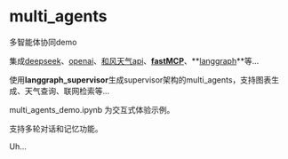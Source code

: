 # multi_agents

多智能体协同demo

集成[deepseek](https://www.deepseek.com/)、[openai](https://platform.openai.com/docs/overview)、[和风天气api](https://dev.qweather.com/docs/api/)、**[fastMCP](https://gofastmcp.com/getting-started/welcome)**、**[langgraph](https://langchain-ai.github.io/langgraph/concepts/why-langgraph/)**等...

使用**langgraph_supervisor**生成supervisor架构的multi_agents，支持图表生成、天气查询、联网检索等...

multi_agents_demo.ipynb 为交互式体验示例。

支持多轮对话和记忆功能。

Uh...
